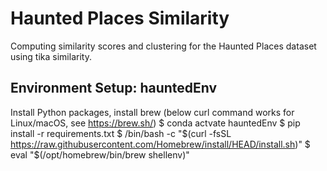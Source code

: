 # Haunted Places Similarity
Computing similarity scores and clustering for the Haunted Places dataset using tika similarity.

## Environment Setup: hauntedEnv
Install Python packages, install brew (below curl command works for Linux/macOS, see https://brew.sh/)
$ conda actvate hauntedEnv
$ pip install -r requirements.txt
$ /bin/bash -c "$(curl -fsSL https://raw.githubusercontent.com/Homebrew/install/HEAD/install.sh)"
$ eval "$(/opt/homebrew/bin/brew shellenv)"